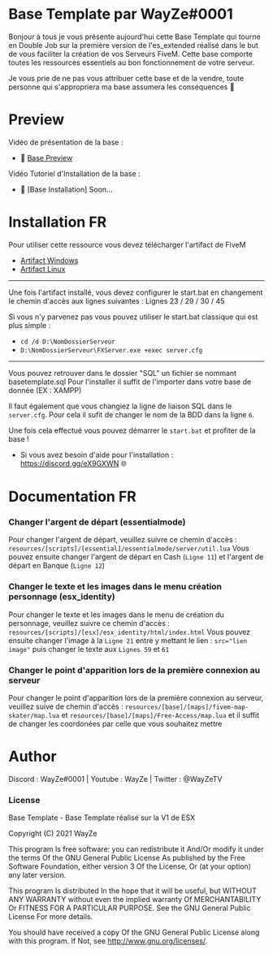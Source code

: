 # Base Template par WayZe#0001

Bonjour à tous je vous présente aujourd'hui cette Base Template qui tourne en Double Job sur la première version de l'es_extended réalisé dans le but de vous faciliter la création de vos Serveurs FiveM. Cette base comporte toutes les ressources essentiels au bon fonctionnement de votre serveur. 

Je vous prie de ne pas vous attribuer cette base et de la vendre, toute personne qui s'appropriera ma base assumera les conséquences 🙂

# Preview

Vidéo de présentation de la base :
 - 🎥 [Base Preview](https://youtu.be/I_hxzDWOHlg)  

Vidéo Tutoriel d'Installation de la base :
 - 🎥 [Base Installation] Soon... 
 
# Installation FR 

Pour utiliser cette ressource vous devez télécharger l'artifact de FiveM
- [Artifact Windows](https://runtime.fivem.net/artifacts/fivem/build_server_windows/master/) 
- [Artifact Linux](https://runtime.fivem.net/artifacts/fivem/build_proot_linux/master/) 
-----------------------------------------------------
Une fois l'artifact installé, vous devez configurer le start.bat en changement le chemin d'accès aux lignes suivantes :
Lignes 23 / 29 / 30 / 45

Si vous n'y parvenez pas vous pouvez utiliser le start.bat classique qui est plus simple :

- `cd /d D:\NomDossierServeur`
- `D:\NomDossierServeur\FXServer.exe +exec server.cfg`
-----------------------------------------------------
Vous pouvez retrouver dans le dossier "SQL" un fichier se nommant basetemplate.sql
Pour l'installer il suffit de l'importer dans votre base de donnée (EX : XAMPP)

Il faut également que vous changiez la ligne de liaison SQL dans le `server.cfg`.
Pour cela il sufit de changer le nom de la BDD dans la ligne `6`.

Une fois cela effectué vous pouvez démarrer le `start.bat` et profiter de la base !

- Si vous avez besoin d'aide pour l'installation : https://discord.gg/eX9GXWN 🌐

# Documentation FR

### Changer l'argent de départ (essentialmode)
Pour changer l'argent de départ, veuillez suivre ce chemin d'accès :
`resources/[scripts]/[essential]/essentialmode/server/util.lua`
Vous pouvez ensuite changer l'argent de départ en Cash (`Ligne 11`) et l'argent de départ en Banque (`Ligne 12`)

### Changer le texte et les images dans le menu création personnage (esx_identity)
Pour changer le texte et les images dans le menu de création du personnage, veuillez suivre ce chemin d'accès : `resources/[scripts]/[esx]/esx_identity/html/index.html`
Vous pouvez ensuite changer l'image à la `Ligne 21` entre y mettant le lien : `src="lien image"` puis changer le texte aux `Lignes 59` et `61`

### Changer le point d'apparition lors de la première connexion au serveur 
Pour changer le point d'apparition lors de la première connexion au serveur, veuillez suive de chemin d'accès :
`resources/[base]/[maps]/fivem-map-skater/map.lua` et `resources/[base]/[maps]/Free-Access/map.lua` et il suffit de changer les coordonées par celle que vous souhaitez mettre

# Author 
Discord : WayZe#0001 | Youtube : WayZe | Twitter : @WayZeTV

### License
Base Template - Base Template réalisé sur la V1 de ESX

Copyright (C) 2021 WayZe

This program Is free software: you can redistribute it And/Or modify it under the terms Of the GNU General Public License As published by the Free Software Foundation, either version 3 Of the License, Or (at your option) any later version.

This program Is distributed In the hope that it will be useful, but WITHOUT ANY WARRANTY without even the implied warranty Of MERCHANTABILITY Or FITNESS FOR A PARTICULAR PURPOSE. See the GNU General Public License For more details.

You should have received a copy Of the GNU General Public License along with this program. If Not, see http://www.gnu.org/licenses/.
